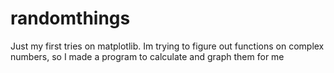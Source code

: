 # randomthings
Just my first tries on matplotlib.
Im trying to figure out functions on complex numbers, so I made a program to calculate and graph them for me
